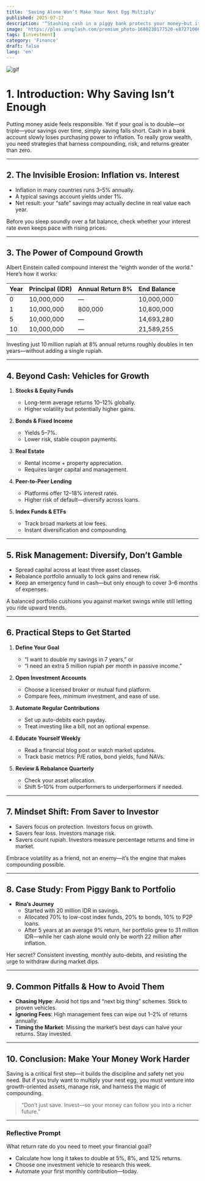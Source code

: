 ```yaml
---
title: 'Saving Alone Won’t Make Your Nest Egg Multiply'
published: 2025-07-17
description: '“Stashing cash in a piggy bank protects your money—but it won’t grow it.”'
image: 'https://plus.unsplash.com/premium_photo-1680230177520-e87271066e5d?w=600&auto=format&fit=crop&q=60&ixlib=rb-4.1.0&ixid=M3wxMjA3fDB8MHxwaG90by1yZWxhdGVkfDV8fHxlbnwwfHx8fHw%3D'
tags: [investment]
category: 'Finance'
draft: false 
lang: 'en'
---
```


![gif](https://media.tenor.com/tCgEoq43LiMAAAAM/anime.gif)
# 1. Introduction: Why Saving Isn’t Enough

Putting money aside feels responsible. Yet if your goal is to double—or triple—your savings over time, simply saving falls short. Cash in a bank account slowly loses purchasing power to inflation. To really grow wealth, you need strategies that harness compounding, risk, and returns greater than zero.

---

## 2. The Invisible Erosion: Inflation vs. Interest

- Inflation in many countries runs 3–5% annually.  
- A typical savings account yields under 1%.  
- Net result: your “safe” savings may actually decline in real value each year.

Before you sleep soundly over a fat balance, check whether your interest rate even keeps pace with rising prices.

---

## 3. The Power of Compound Growth

Albert Einstein called compound interest the “eighth wonder of the world.” Here’s how it works:

| Year | Principal (IDR) | Annual Return 8% | End Balance    |
|------|-----------------|------------------|----------------|
| 0    | 10,000,000      | —                | 10,000,000     |
| 1    | 10,000,000      | 800,000          | 10,800,000     |
| 5    | 10,000,000      | —                | 14,693,280     |
| 10   | 10,000,000      | —                | 21,589,255     |

Investing just 10 million rupiah at 8% annual returns roughly doubles in ten years—without adding a single rupiah.

---

## 4. Beyond Cash: Vehicles for Growth

1. **Stocks & Equity Funds**  
   - Long-term average returns 10–12% globally.  
   - Higher volatility but potentially higher gains.

2. **Bonds & Fixed Income**  
   - Yields 5–7%.  
   - Lower risk, stable coupon payments.

3. **Real Estate**  
   - Rental income + property appreciation.  
   - Requires larger capital and management.

4. **Peer-to-Peer Lending**  
   - Platforms offer 12–18% interest rates.  
   - Higher risk of default—diversify across loans.

5. **Index Funds & ETFs**  
   - Track broad markets at low fees.  
   - Instant diversification and compounding.

---

## 5. Risk Management: Diversify, Don’t Gamble

- Spread capital across at least three asset classes.  
- Rebalance portfolio annually to lock gains and renew risk.  
- Keep an emergency fund in cash—but only enough to cover 3–6 months of expenses.

A balanced portfolio cushions you against market swings while still letting you ride upward trends.

---

## 6. Practical Steps to Get Started

1. **Define Your Goal**  
   - “I want to double my savings in 7 years,” or  
   - “I need an extra 5 million rupiah per month in passive income.”

2. **Open Investment Accounts**  
   - Choose a licensed broker or mutual fund platform.  
   - Compare fees, minimum investment, and ease of use.

3. **Automate Regular Contributions**  
   - Set up auto-debits each payday.  
   - Treat investing like a bill, not an optional expense.

4. **Educate Yourself Weekly**  
   - Read a financial blog post or watch market updates.  
   - Track basic metrics: P/E ratios, bond yields, fund NAVs.

5. **Review & Rebalance Quarterly**  
   - Check your asset allocation.  
   - Shift 5–10% from outperformers to underperformers if needed.

---

## 7. Mindset Shift: From Saver to Investor

- Savers focus on protection. Investors focus on growth.  
- Savers fear loss. Investors manage risk.  
- Savers count rupiah. Investors measure percentage returns and time in market.

Embrace volatility as a friend, not an enemy—it’s the engine that makes compounding possible.

---

## 8. Case Study: From Piggy Bank to Portfolio

- **Rina’s Journey**  
  - Started with 20 million IDR in savings.  
  - Allocated 70% to low-cost index funds, 20% to bonds, 10% to P2P loans.  
  - After 5 years at an average 9% return, her portfolio grew to 31 million IDR—while her cash alone would only be worth 22 million after inflation.

Her secret? Consistent investing, monthly auto-debits, and resisting the urge to withdraw during market dips.

---

## 9. Common Pitfalls & How to Avoid Them

- **Chasing Hype**: Avoid hot tips and “next big thing” schemes. Stick to proven vehicles.  
- **Ignoring Fees**: High management fees can wipe out 1–2% of returns annually.  
- **Timing the Market**: Missing the market’s best days can halve your returns. Stay invested.

---

## 10. Conclusion: Make Your Money Work Harder

Saving is a critical first step—it builds the discipline and safety net you need. But if you truly want to multiply your nest egg, you must venture into growth-oriented assets, manage risk, and harness the magic of compounding.

> “Don’t just save. Invest—so your money can follow you into a richer future.”

---

### Reflective Prompt

What return rate do you need to meet your financial goal?  
- Calculate how long it takes to double at 5%, 8%, and 12% returns.  
- Choose one investment vehicle to research this week.  
- Automate your first monthly contribution—today.  